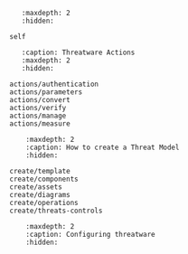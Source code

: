 ```{toctree}
   :maxdepth: 2
   :hidden:

self
```

```{toctree}
   :caption: Threatware Actions
   :maxdepth: 2
   :hidden:

actions/authentication
actions/parameters
actions/convert
actions/verify
actions/manage
actions/measure
```

```{toctree}
    :maxdepth: 2
    :caption: How to create a Threat Model
    :hidden:

create/template
create/components
create/assets
create/diagrams
create/operations
create/threats-controls
```

```{toctree}
    :maxdepth: 2
    :caption: Configuring threatware
    :hidden:
```

```{include} threatware.md
```
